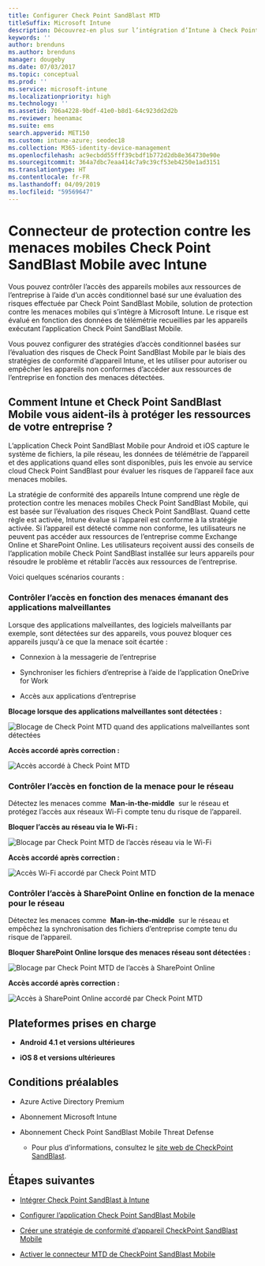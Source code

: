 ```yaml
---
title: Configurer Check Point SandBlast MTD
titleSuffix: Microsoft Intune
description: Découvrez-en plus sur l’intégration d’Intune à Check Point SandBlast Mobile Threat Defense pour contrôler l’accès des appareils mobiles aux ressources de votre entreprise.
keywords: ''
author: brenduns
ms.author: brenduns
manager: dougeby
ms.date: 07/03/2017
ms.topic: conceptual
ms.prod: ''
ms.service: microsoft-intune
ms.localizationpriority: high
ms.technology: ''
ms.assetid: 706a4228-9bdf-41e0-b8d1-64c923dd2d2b
ms.reviewer: heenamac
ms.suite: ems
search.appverid: MET150
ms.custom: intune-azure; seodec18
ms.collection: M365-identity-device-management
ms.openlocfilehash: ac9ecbdd55fff39cbdf1b772d2db8e364730e90e
ms.sourcegitcommit: 364a7dbc7eaa414c7a9c39cf53eb4250e1ad3151
ms.translationtype: HT
ms.contentlocale: fr-FR
ms.lasthandoff: 04/09/2019
ms.locfileid: "59569647"
---
```

# <a name="check-point-sandblast-mobile-threat-defense-connector-with-intune"></a>Connecteur de protection contre les menaces mobiles Check Point SandBlast Mobile avec Intune

Vous pouvez contrôler l’accès des appareils mobiles aux ressources de l’entreprise à l’aide d’un accès conditionnel basé sur une évaluation des risques effectuée par Check Point SandBlast Mobile, solution de protection contre les menaces mobiles qui s’intègre à Microsoft Intune. Le risque est évalué en fonction des données de télémétrie recueillies par les appareils exécutant l’application Check Point SandBlast Mobile.

Vous pouvez configurer des stratégies d’accès conditionnel basées sur l’évaluation des risques de Check Point SandBlast Mobile par le biais des stratégies de conformité d’appareil Intune, et les utiliser pour autoriser ou empêcher les appareils non conformes d’accéder aux ressources de l’entreprise en fonction des menaces détectées.

## <a name="how-do-intune-and-check-point-sandblast-mobile-help-protect-your-company-resources"></a>Comment Intune et Check Point SandBlast Mobile vous aident-ils à protéger les ressources de votre entreprise ?

L’application Check Point SandBlast Mobile pour Android et iOS capture le système de fichiers, la pile réseau, les données de télémétrie de l’appareil et des applications quand elles sont disponibles, puis les envoie au service cloud Check Point SandBlast pour évaluer les risques de l’appareil face aux menaces mobiles.

La stratégie de conformité des appareils Intune comprend une règle de protection contre les menaces mobiles Check Point SandBlast Mobile, qui est basée sur l’évaluation des risques Check Point SandBlast. Quand cette règle est activée, Intune évalue si l’appareil est conforme à la stratégie activée. Si l’appareil est détecté comme non conforme, les utilisateurs ne peuvent pas accéder aux ressources de l’entreprise comme Exchange Online et SharePoint Online. Les utilisateurs reçoivent aussi des conseils de l’application mobile Check Point SandBlast installée sur leurs appareils pour résoudre le problème et rétablir l’accès aux ressources de l’entreprise.

<!-- ## Sample scenarios 
closing syntax for comment above is missing. Please insert closing syntax at intended location. -->

Voici quelques scénarios courants :

### <a name="control-access-based-on-threats-from-malicious-apps"></a>Contrôler l’accès en fonction des menaces émanant des applications malveillantes

Lorsque des applications malveillantes, des logiciels malveillants par exemple, sont détectées sur des appareils, vous pouvez bloquer ces appareils jusqu'à ce que la menace soit écartée :

-   Connexion à la messagerie de l’entreprise

-   Synchroniser les fichiers d’entreprise à l’aide de l’application OneDrive for Work

-   Accès aux applications d’entreprise

**Blocage lorsque des applications malveillantes sont détectées :**

![Blocage de Check Point MTD quand des applications malveillantes sont détectées](./media/checkpoint-MTD-2.PNG)

**Accès accordé après correction :**

![Accès accordé à Check Point MTD](./media/checkpoint-MTD-3.PNG)

### <a name="control-access-based-on-threat-to-network"></a>Contrôler l’accès en fonction de la menace pour le réseau

Détectez les menaces comme  **Man-in-the-middle**  sur le réseau et protégez l’accès aux réseaux Wi-Fi compte tenu du risque de l’appareil.

**Bloquer l’accès au réseau via le Wi-Fi :**

![Blocage par Check Point MTD de l’accès réseau via le Wi-Fi](./media/checkpoint-MTD-4.PNG)

**Accès accordé après correction :**

![Accès Wi-Fi accordé par Check Point MTD](./media/checkpoint-MTD-5.PNG)

### <a name="control-access-to-sharepoint-online-based-on-threat-to-network"></a>Contrôler l’accès à SharePoint Online en fonction de la menace pour le réseau

Détectez les menaces comme  **Man-in-the-middle**  sur le réseau et empêchez la synchronisation des fichiers d’entreprise compte tenu du risque de l’appareil.

**Bloquer SharePoint Online lorsque des menaces réseau sont détectées :**

![Blocage par Check Point MTD de l’accès à SharePoint Online](./media/checkpoint-MTD-6.PNG)

**Accès accordé après correction :**

![Accès à SharePoint Online accordé par Check Point MTD](./media/checkpoint-MTD-7.PNG)

## <a name="supported-platforms"></a>Plateformes prises en charge

-   **Android 4.1 et versions ultérieures**

-   **iOS 8 et versions ultérieures**

## <a name="pre-requisites"></a>Conditions préalables

-   Azure Active Directory Premium

-   Abonnement Microsoft Intune

-   Abonnement Check Point SandBlast Mobile Threat Defense
    -   Pour plus d’informations, consultez le [site web de CheckPoint SandBlast](https://www.checkpoint.com/).

## <a name="next-steps"></a>Étapes suivantes

- [Intégrer Check Point SandBlast à Intune](checkpoint-sandblast-mobile-mtd-connector-integration.md)

- [Configurer l’application Check Point SandBlast Mobile](mtd-apps-ios-app-configuration-policy-add-assign.md)

- [Créer une stratégie de conformité d’appareil CheckPoint SandBlast Mobile](mtd-device-compliance-policy-create.md)

- [Activer le connecteur MTD de CheckPoint SandBlast Mobile](mtd-connector-enable.md)
